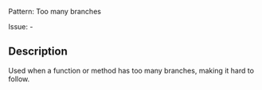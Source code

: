 Pattern: Too many branches

Issue: -

## Description

Used when a function or method has too many branches, making it hard to follow.